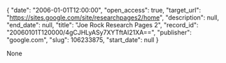{
  "date": "2006-01-01T12:00:00", 
  "open_access": true, 
  "target_url": "https://sites.google.com/site/researchpages2/home", 
  "description": null, 
  "end_date": null, 
  "title": "Joe Rock Research Pages 2", 
  "record_id": "20060101T120000/4gCJHLyASy7XYTftAI21XA==", 
  "publisher": "google.com", 
  "slug": 106233875, 
  "start_date": null
}

None
